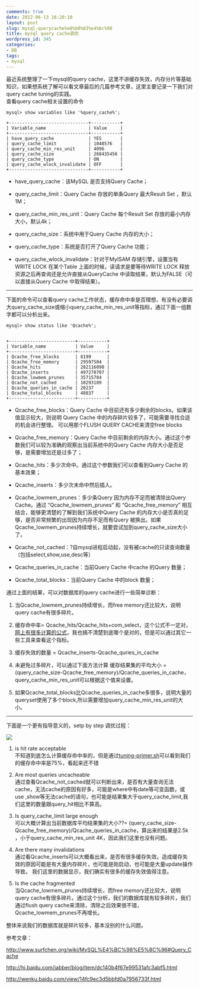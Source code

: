 ```yaml
---
comments: true
date: 2012-06-13 16:20:10
layout: post
slug: mysql-querycache%e8%b0%83%e4%bc%98
title: mysql query cache调优
wordpress_id: 345
categories:
- DB
tags:
- mysql
---
```


最近系统整理了一下mysql的query cache，这里不讲缓存失效，内存分片等基础知识，如果想系统了解可以看文章最后的几篇参考文章，这里主要记录一下我们对query cache tuning的实践。  
查看query cache相关设置的命令

	mysql> show variables like '%query_cache%';

    +------------------------------+-----------+
    | Variable_name                | Value     |
    +------------------------------+-----------+
    | have_query_cache             | YES       |
    | query_cache_limit            | 1048576   |
    | query_cache_min_res_unit     | 4096      |
    | query_cache_size             | 268435456 |
    | query_cache_type             | ON        |
    | query_cache_wlock_invalidate | OFF       |
    +------------------------------+-----------+

	
* have_query_cache：该MySQL 是否支持Query Cache；

* query_cache_limit：Query Cache 存放的单条Query 最大Result Set ，默认1M；

* query_cache_min_res_unit：Query Cache 每个Result Set 存放的最小内存大小，默认4k；

* query_cache_size：系统中用于Query Cache 内存的大小；
	
* query_cache_type：系统是否打开了Query Cache 功能；

* query_cache_wlock_invalidate：针对于MyISAM 存储引擎，设置当有WRITE LOCK 在某个Table 上面的时候，读请求是要等待WRITE LOCK 释放资源之后再查询还是允许直接从QueryCache 中读取结果，默认为FALSE（可以直接从Query Cache 中取得结果）。

<!-- more -->

****

下面的命令可以查看query cache工作状态，缓存命中率是否理想，有没有必要调大query_cache_size或缩小query_cache_min_res_unit等指标，通过下面一组数字都可以分析出来。

	mysql> show status like 'Qcache%';


    +-------------------------+-----------+
    | Variable_name           | Value     |
    +-------------------------+-----------+
    | Qcache_free_blocks      | 8199      |
    | Qcache_free_memory      | 29597504  |
    | Qcache_hits             | 282116098 |
    | Qcache_inserts          | 497278707 |
    | Qcache_lowmem_prunes    | 35715784  |
    | Qcache_not_cached       | 10293109  |
    | Qcache_queries_in_cache | 20237     |
    | Qcache_total_blocks     | 48837     |
    +-------------------------+-----------+

	
* Qcache_free_blocks：Query Cache 中目前还有多少剩余的blocks。如果该值显示较大，则说明 Query Cache 中的内存碎片较多了，可能需要寻找合适的机会进行整理。 可以用那个FLUSH QUERY CACHE来清空free blocks
	
* Qcache_free_memory：Query Cache 中目前剩余的内存大小。通过这个参数我们可以较为准确的观察出当前系统中的Query Cache 内存大小是否足够，是需要增加还是过多了；
	
* Qcache_hits：多少次命中。通过这个参数我们可以查看到Query Cache 的基本效果；

* Qcache_inserts：多少次未命中然后插入。

* Qcache_lowmem_prunes：多少条Query 因为内存不足而被清除出Query Cache。通过 “Qcache_lowmem_prunes” 和 “Qcache_free_memory” 相互结合，能够更清楚的了解到我们系统中Query Cache 的内存大小是否真的足够，是否非常频繁的出现因为内存不足而有Query 被换出。如果Qcache_lowmem_prunes持续增长，就要尝试加到query_cache_size大小了。

	
* Qcache_not_cached：?自mysql进程启动起，没有被cache的只读查询数量（包括select,show,use,desc等）

	
* Qcache_queries_in_cache：当前Query Cache 中cache 的Query 数量； 
	
* Qcache_total_blocks：当前Query Cache 中的block 数量；


通过上面的结果，可以对数据库的query cache进行一些简单诊断：

1. 当Qcache_lowmem_prunes持续增长，而free memory还比较大，说明query cache有很多碎片。

2. 缓存命中率= Qcache_hits/Qcache_hits+com_select，这个公式不一定对，[网上有很多计算的公式](http://bbs.chinaunix.net/thread-1700706-1-1.html)，我也搞不清楚到底哪个是对的，但是可以通过其它一些工具来查看这个指标。

3. 缓存失效的数量 = Qcache_inserts-Qcache_quries_in_cache

4. 未避免过多碎片，可以通过下面方法计算 缓存结果集的平均大小 = (query_cache_size-Qcache_free_memory)/Qcache_queries_in_cache，query_cache_min_res_unit可以根据这个值来设置。

5. 如果Qcache_total_blocks比Qcache_queries_in_cache多很多，说明大量的queryset使用了多个block,所以需要增加query_cache_min_res_unit的大小。



****

下面是一个更有指导意义的，setp by step 调优过程：


[![](http://photo.yupoo.com/xiha211/CmM81iD2/medish.jpg)](http://photo.yupoo.com/xiha211/CmM81iD2/medish.jpg)
	
1. is hit rate acceptable  
不知道到底怎么计算缓存命中率的，但是通过[tuning-primer.sh](http://www.day32.com/MySQL/tuning-primer.sh)可以看到我们的缓存命中率是75%，看起来还不错

2. Are most queries uncacheable  
通过查看Qcache_not_cached就可以判断出来，是否有大量查询无法cache，无法cache的原因有好多，可能是where中有date等可变函数，或use ,show等无法cache的语句，也可能是结果集大于query_cache_limit,我们这里的数量跟query_hit相比不算高。

3. Is query_cache_limit large enough  
可以大概计算出当前数据库平均结果集的大小??= (query_cache_size-Qcache_free_memory)/Qcache_queries_in_cache，算出来的结果是2.5k ，小于query_cache_min_res_unit 4K，因此我们这里也没有问题。

4. Are there many invalidations  
通过看Qcache_inserts可以大概看出来，是否有很多缓存失效。造成缓存失效的原因可能是有大量内存碎片，也可能是刚启动，也可能是大量update操作导致。
我们这里的数据显示，我们确实有很多的缓存失效值得注意。

5. Is the cache fragmented  
当Qcache_lowmem_prunes持续增长，而free memory还比较大，说明query cache有很多碎片。通过这个分析，我们的数据库就有较多碎片，我们通过flush query cache来清除，清除之后效果很不错，Qcache_lowmem_prunes不再增长。

整体来说我们的数据库就是碎片较多，基本没别的什么问题。

参考文章：

<http://www.surfchen.org/wiki/MySQL%E4%BC%98%E5%8C%96#Query_Cache>


<http://hi.baidu.com/jabber/blog/item/dc140b4f67e99531afc3abf5.html>


<http://wenku.baidu.com/view/14fc9ec3d5bbfd0a7956733f.html>

